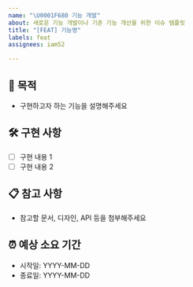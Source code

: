 ```yaml
---
name: "\U0001F680 기능 개발"
about: 새로운 기능 개발이나 기존 기능 개선을 위한 이슈 템플릿
title: "[FEAT] 기능명"
labels: feat
assignees: iam52

---
```


## 📌 목적
- 구현하고자 하는 기능을 설명해주세요

## 🛠 구현 사항
- [ ] 구현 내용 1
- [ ] 구현 내용 2

## 📋 참고 사항
- 참고할 문서, 디자인, API 등을 첨부해주세요

## ⏰ 예상 소요 기간
- 시작일: YYYY-MM-DD
- 종료일: YYYY-MM-DD
